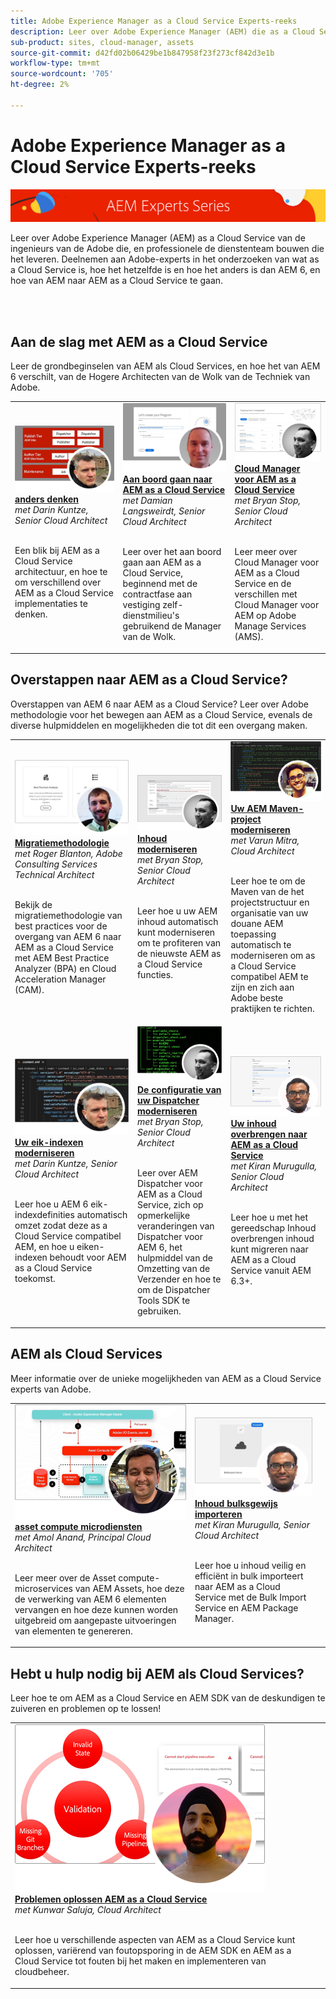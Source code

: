 ```yaml
---
title: Adobe Experience Manager as a Cloud Service Experts-reeks
description: Leer over Adobe Experience Manager (AEM) die as a Cloud Service is van Adobe-technici die het bouwen, en professionele services die het leveren.
sub-product: sites, cloud-manager, assets
source-git-commit: d42fd02b06429be1b847958f23f273cf842d3e1b
workflow-type: tm+mt
source-wordcount: '705'
ht-degree: 2%

---
```



# Adobe Experience Manager as a Cloud Service Experts-reeks

![AEM Deskundigenreeks](./assets/experts-series/masthead.png)

Leer over Adobe Experience Manager (AEM) as a Cloud Service van de ingenieurs van de Adobe die, en professionele de dienstenteam bouwen die het leveren. Deelnemen aan Adobe-experts in het onderzoeken van wat as a Cloud Service is, hoe het hetzelfde is en hoe het anders is dan AEM 6, en hoe van AEM naar AEM as a Cloud Service te gaan.

<br/> 
<br/>

## Aan de slag met AEM as a Cloud Service

Leer de grondbeginselen van AEM als Cloud Services, en hoe het van AEM 6 verschilt, van de Hogere Architecten van de Wolk van de Techniek van Adobe.

<table>
  <tr>
   <td>
      <a href="./migration/moving-to-aem-as-a-cloud-service/introduction.md">
      <img alt="anders denken" src="./assets/experts-series/thinking-differently.png"/>
      </a>
      <div>
         <a href="./migration/moving-to-aem-as-a-cloud-service/introduction.md"><strong>anders denken</strong></a>         
         <br/><em>met Darin Kuntze, Senior Cloud Architect</em>
      </div>
      <p>
        <br/>
         Een blik bij AEM as a Cloud Service architectuur, en hoe te om verschillend over AEM as a Cloud Service implementaties te denken.
      </p>
     </td>   
     <td>
      <a href="./migration/moving-to-aem-as-a-cloud-service/onboarding.md">
      <img alt="Onboarding van AEM as a Cloud Service" src="./assets/experts-series/onboarding.png"/>
      </a>
      <div>
         <a href="./migration/moving-to-aem-as-a-cloud-service/onboarding.md"><strong>Aan boord gaan naar AEM as a Cloud Service</strong></a>
         <br/><em>met Damian Langsweirdt, Senior Cloud Architect</em>
      </div>
      <p>
        <br/>
         Leer over het aan boord gaan aan AEM as a Cloud Service, beginnend met de contractfase aan vestiging zelf-dienstmilieu's gebruikend de Manager van de Wolk.
      </p>
   </td>     
   </td>   
     <td>
      <a href="./migration/moving-to-aem-as-a-cloud-service/cloud-manager.md">
      <img alt="Cloud Manager" src="./assets/experts-series/cloud-manager.png"/>
      </a>
      <div>
         <a href="./migration/moving-to-aem-as-a-cloud-service/cloud-manager.md"><strong>Cloud Manager voor AEM as a Cloud Service</strong></a>
         <br/><em>met Bryan Stop, Senior Cloud Architect</em>
      </div>
      <p>
        <br/>
         Leer meer over Cloud Manager voor AEM as a Cloud Service en de verschillen met Cloud Manager voor AEM op Adobe Manage Services (AMS).
      </p>
   </td> 
  </tr>
</table>

## Overstappen naar AEM as a Cloud Service?

Overstappen van AEM 6 naar AEM as a Cloud Service? Leer over Adobe methodologie voor het bewegen aan AEM as a Cloud Service, evenals de diverse hulpmiddelen en mogelijkheden die tot dit een overgang maken.

<table>
  <tr>
   <td>
      <a href="./migration/moving-to-aem-as-a-cloud-service/bpa-and-cam.md" target="_aem-experts-series-video">
      <img alt="De migratiemethode" src="./assets/experts-series/bpa-and-cam.png"/>
      </a>
      <div>
         <a href="./migration/moving-to-aem-as-a-cloud-service/bpa-and-cam.md" target="_aem-experts-series-video"><strong>Migratiemethodologie</strong></a>
         <br/><em>met Roger Blanton, Adobe Consulting Services Technical Architect</em>
      </div>
      <p>
        <br/>
        Bekijk de migratiemethodologie van best practices voor de overgang van AEM 6 naar AEM as a Cloud Service met AEM Best Practice Analyzer (BPA) en Cloud Acceleration Manager (CAM).
      </p>
   </td>   
     <td>
      <a href="./migration/moving-to-aem-as-a-cloud-service/aem-modernization-tools.md" target="_aem-experts-series-video">
      <img alt="Inhoud moderniseren" src="./assets/experts-series/aem-modernizer-tools.png"/>
      </a>
      <div>
         <a href="./migration/moving-to-aem-as-a-cloud-service/aem-modernization-tools.md" target="_aem-experts-series-video"><strong>Inhoud moderniseren</strong></a>
         <br/><em>met Bryan Stop, Senior Cloud Architect</em>
      </div>
      <p>
        <br/>
         Leer hoe u uw AEM inhoud automatisch kunt moderniseren om te profiteren van de nieuwste AEM as a Cloud Service functies.
      </p>
   </td>     
   </td>   
     <td>
      <a href="./migration/moving-to-aem-as-a-cloud-service/repository-modernization.md" target="_aem-experts-series-video">
      <img alt="Uw AEM Maven-project moderniseren" src="./assets/experts-series/repository-modernizer.png"/>
      </a>
      <div>
         <a href="./migration/moving-to-aem-as-a-cloud-service/repository-modernization.md" target="_aem-experts-series-video"><strong>Uw AEM Maven-project moderniseren</strong></a>
         <br/><em>met Varun Mitra, Cloud Architect</em>
      </div>
      <p>
        <br/>
         Leer hoe te om de Maven van de het projectstructuur en organisatie van uw douane AEM toepassing automatisch te moderniseren om as a Cloud Service compatibel AEM te zijn en zich aan Adobe beste praktijken te richten.
      </p>
   </td> 
  </tr>
  <tr>
   <td>
      <a href="./migration/moving-to-aem-as-a-cloud-service/search-and-indexing.md" target="_aem-experts-series-video">
      <img alt="Uw eik-indexen moderniseren" src="./assets/experts-series/indexes.png"/>
      </a>
      <div>
         <a href="./migration/moving-to-aem-as-a-cloud-service/search-and-indexing.md" target="_aem-experts-series-video"><strong>Uw eik-indexen moderniseren</strong></a>
         <br/><em>met Darin Kuntze, Senior Cloud Architect</em>
      </div>
      <p>
        <br/>
        Leer hoe u AEM 6 eik-indexdefinities automatisch omzet zodat deze as a Cloud Service compatibel AEM, en hoe u eiken-indexen behoudt voor AEM as a Cloud Service toekomst.
      </p>
   </td>   
     <td>
      <a href="./migration/moving-to-aem-as-a-cloud-service/dispatcher.md" target="_aem-experts-series-video">
      <img alt="De configuratie van uw Dispatcher moderniseren" src="./assets/experts-series/dispatcher.png"/>
      </a>
      <div>
         <a href="./migration/moving-to-aem-as-a-cloud-service/dispatcher.md" target="_aem-experts-series-video"><strong>De configuratie van uw Dispatcher moderniseren</strong></a>
         <br/><em>met Bryan Stop, Senior Cloud Architect</em>
      </div>
      <p>
        <br/>
         Leer over AEM Dispatcher voor AEM as a Cloud Service, zich op opmerkelijke veranderingen van Dispatcher voor AEM 6, het hulpmiddel van de Omzetting van de Verzender en hoe te om de Dispatcher Tools SDK te gebruiken.
      </p>
   </td>     
   </td>   
     <td>
      <a href="./migration/moving-to-aem-as-a-cloud-service/content-migration/content-transfer-tool.md" target="_aem-experts-series-video">
      <img alt="Uw inhoud overbrengen naar AEM as a Cloud Service" src="./assets/experts-series/content-transfer-tool.png"/>
      </a>
      <div>
         <a href="./migration/moving-to-aem-as-a-cloud-service/content-migration/content-transfer-tool.md" target="_aem-experts-series-video"><strong>Uw inhoud overbrengen naar AEM as a Cloud Service</strong></a>
         <br/><em>met Kiran Murugulla, Senior Cloud Architect</em>
      </div>
      <p>
        <br/>
         Leer hoe u met het gereedschap Inhoud overbrengen inhoud kunt migreren naar AEM as a Cloud Service vanuit AEM 6.3+.
      </p>
   </td> 
  </tr>  
</table>


## AEM als Cloud Services

Meer informatie over de unieke mogelijkheden van AEM as a Cloud Service experts van Adobe.

<table>
  <tr>
   <td>
      <a href="./migration/moving-to-aem-as-a-cloud-service/asset-compute-microservices.md" target="_aem-experts-series-video">
      <img alt="asset compute microdiensten" src="./assets/experts-series/asset-compute-microservices.png"/>
      </a>
      <div>
         <a href="./migration/moving-to-aem-as-a-cloud-service/asset-compute-microservices.md" target="_aem-experts-series-video"><strong>asset compute microdiensten</strong></a>
         <br/><em>met Amol Anand, Principal Cloud Architect</em>
      </div>
      <p>
        <br/>
        Leer meer over de Asset compute-microservices van AEM Assets, hoe deze de verwerking van AEM 6 elementen vervangen en hoe deze kunnen worden uitgebreid om aangepaste uitvoeringen van elementen te genereren.
      </p>
   </td>   
   <td>
      <a href="./migration/moving-to-aem-as-a-cloud-service/content-migration/bulk-import-service.md" target="_aem-experts-series-video">
      <img alt="Inhoud bulksgewijs importeren" src="./assets/experts-series/bulk-import.png"/>
      </a>
      <div>
         <a href="./migration/moving-to-aem-as-a-cloud-service/content-migration/bulk-import-service.md" target="_aem-experts-series-video"><strong>Inhoud bulksgewijs importeren</strong></a>
         <br/><em>met Kiran Murugulla, Senior Cloud Architect</em>
      </div>
      <p>
        <br/>
        Leer hoe u inhoud veilig en efficiënt in bulk importeert naar AEM as a Cloud Service met de Bulk Import Service en AEM Package Manager.
      </p>
   </td> 
    <td></td>
  </tr>
</table>

## Hebt u hulp nodig bij AEM als Cloud Services?

Leer hoe te om AEM as a Cloud Service en AEM SDK van de deskundigen te zuiveren en problemen op te lossen!

<table>
  <tr>
   <td>
      <a href="./migration/moving-to-aem-as-a-cloud-service/troubleshooting.md" target="_aem-experts-series-video">
      <img alt="Problemen oplossen AEM as a Cloud Service" src="./assets/experts-series/troubleshooting.png"/>
      </a>
      <div>
         <a href="./migration/moving-to-aem-as-a-cloud-service/troubleshooting.md" 
         target="_aem-experts-series-video"><strong>Problemen oplossen AEM as a Cloud Service</strong></a>
         <br/><em>met Kunwar Saluja, Cloud Architect</em>
      </div>
      <p>
        <br/>
        Leer hoe u verschillende aspecten van AEM as a Cloud Service kunt oplossen, variërend van foutopsporing in de AEM SDK en AEM as a Cloud Service tot fouten bij het maken en implementeren van cloudbeheer.
      </p>
   </td>   
    <td></td>
    <td></td>
  </tr>
</table>
